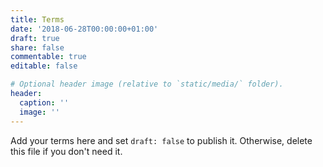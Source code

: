```yaml
---
title: Terms
date: '2018-06-28T00:00:00+01:00'
draft: true
share: false
commentable: true
editable: false

# Optional header image (relative to `static/media/` folder).
header:
  caption: ''
  image: ''
---
```


Add your terms here and set `draft: false` to publish it. Otherwise, delete this file if you don't need it.

